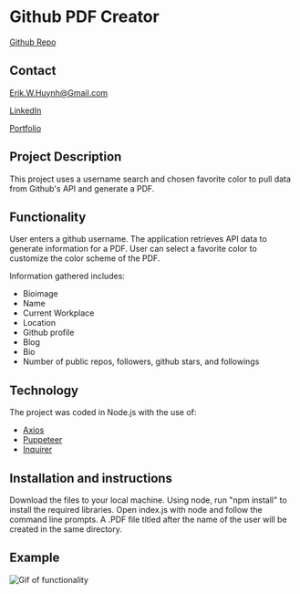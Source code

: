 # Github PDF Creator
[Github Repo](https://github.com/E-Huynh/github-pdf)

## Contact

Erik.W.Huynh@Gmail.com

[LinkedIn](https://www.linkedin.com/in/erik-huynh-228321196/)

[Portfolio](https://e-huynh.github.io/updated_portfolio/)
## Project Description
This project uses a username search and chosen favorite color to pull data from Github's API and generate a PDF.
## Functionality
User enters a github username. The application retrieves API data to generate information for a PDF. User can select a favorite color to customize the color scheme of the PDF.

Information gathered includes:
  * Bioimage
  * Name
  * Current Workplace
  * Location
  * Github profile
  * Blog
  * Bio
  * Number of public repos, followers, github stars, and followings
## Technology
The project was coded in Node.js with the use of:
  * [Axios](https://www.npmjs.com/package/axios)
  * [Puppeteer](https://www.npmjs.com/package/puppeteer)
  * [Inquirer](https://www.npmjs.com/package/inquirer)
## Installation and instructions
Download the files to your local machine. Using node, run "npm install" to install the required libraries. Open index.js with node and follow the command line prompts. A .PDF file titled after the name of the user will be created in the same directory.
## Example
![Gif of functionality](https://github.com/E-Huynh/github-pdf/blob/master/Github-pdf.gif?raw=true)
